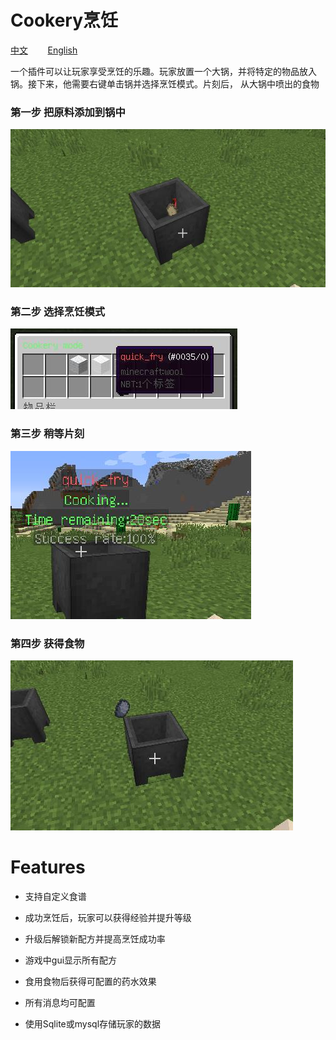 # Cookery烹饪
[中文](README.md) &nbsp;&nbsp;&nbsp;&nbsp;&nbsp;&nbsp; [English](README_EN.md)

一个插件可以让玩家享受烹饪的乐趣。玩家放置一个大锅，并将特定的物品放入锅。接下来，他需要右键单击锅并选择烹饪模式。片刻后，
从大锅中喷出的食物

### 第一步 把原料添加到锅中

![](imges/drop%20items.jpg )

### 第二步 选择烹饪模式

![](imges/choose%20mode.jpg)

### 第三步 稍等片刻

![](imges/waiting.jpg)

### 第四步 获得食物

![](imges/result.jpg)

# Features
 * 支持自定义食谱
 * 成功烹饪后，玩家可以获得经验并提升等级

 * 升级后解锁新配方并提高烹饪成功率

 * 游戏中gui显示所有配方

 * 食用食物后获得可配置的药水效果

 * 所有消息均可配置

 * 使用Sqlite或mysql存储玩家的数据